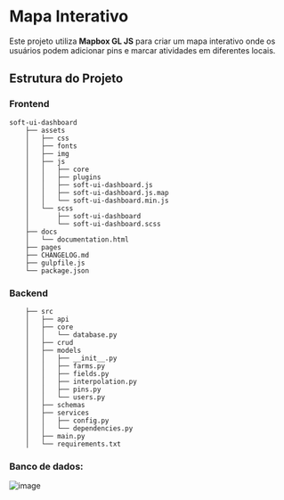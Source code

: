 # Mapa Interativo

Este projeto utiliza **Mapbox GL JS** para criar um mapa interativo onde os usuários podem adicionar pins e marcar atividades em diferentes locais.

## Estrutura do Projeto

### Frontend

```plaintext
soft-ui-dashboard
    ├── assets
    │   ├── css
    │   ├── fonts
    │   ├── img
    │   ├── js
    │   │   ├── core
    │   │   ├── plugins
    │   │   ├── soft-ui-dashboard.js
    │   │   ├── soft-ui-dashboard.js.map
    │   │   └── soft-ui-dashboard.min.js
    │   └── scss
    │       ├── soft-ui-dashboard
    │       └── soft-ui-dashboard.scss
    ├── docs
    │   └── documentation.html
    ├── pages
    ├── CHANGELOG.md
    ├── gulpfile.js
    └── package.json
```


### Backend

```plaintext
    ├── src
    │   ├── api
    │   ├── core
    │   │   └── database.py
    │   ├── crud
    │   ├── models
    │   │   ├── __init__.py
    │   │   ├── farms.py
    │   │   ├── fields.py
    │   │   ├── interpolation.py
    │   │   ├── pins.py
    │   │   └── users.py
    │   ├── schemas
    │   ├── services
    │   │   ├── config.py
    │   │   └── dependencies.py
    │   ├── main.py
    │   └── requirements.txt
```


### Banco de dados:

![image](https://github.com/user-attachments/assets/2683de8d-cde3-46a2-b951-4e8ec4b7b65e)
